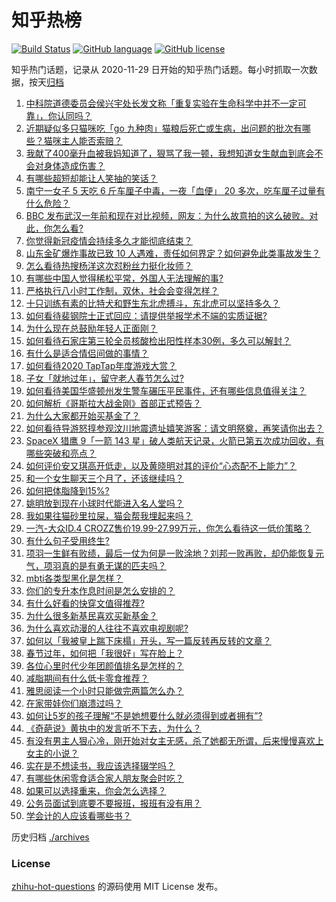 # 知乎热榜
[![Build Status](https://github.com/ToWeLong/zhihu-hot-questions/workflows/CI/badge.svg)](https://github.com/ToWeLong/zhihu-hot-questions/actions)
[![GitHub language](https://img.shields.io/badge/language-golang-orange.svg)](https://golang.org/)
[![GitHub license](https://img.shields.io/github/license/ToWeLong/zhihu-hot-questions)](https://github.com/ToWeLong/zhihu-hot-questions/blob/main/LICENSE)

知乎热门话题，记录从 2020-11-29 日开始的知乎热门话题。每小时抓取一次数据，按天[归档](./archives)

<!-- BEGIN -->

1. [中科院道德委员会侯兴宇处长发文称「重复实验在生命科学中并不一定可靠」，你认同吗？](https://www.zhihu.com/question/441079956)
1. [近期疑似多只猫咪吃「go 九种肉」猫粮后死亡或生病，出问题的批次有哪些？猫咪主人能否索赔？](https://www.zhihu.com/question/380058906)
1. [我献了400毫升血被我妈知道了，狠骂了我一顿，我想知道女生献血到底会不会对身体造成伤害？](https://www.zhihu.com/question/433360504)
1. [有哪些超短却能让人笑抽的笑话？](https://www.zhihu.com/question/40173466)
1. [南宁一女子 5 天吃 6 斤车厘子中毒，一夜「血便」 20 多次，吃车厘子过量有什么危险？](https://www.zhihu.com/question/441061857)
1. [BBC 发布武汉一年前和现在对比视频，网友：为什么故意拍的这么破败。对此，你怎么看?](https://www.zhihu.com/question/440241502)
1. [你觉得新冠疫情会持续多久才能彻底结束？](https://www.zhihu.com/question/435771594)
1. [山东金矿爆炸事故已致 10 人遇难，责任如何界定？如何避免此类事故发生？](https://www.zhihu.com/question/441130462)
1. [怎么看待热搜杨洋这次怼粉丝力挺化妆师？](https://www.zhihu.com/question/441140743)
1. [有哪些中国人觉得稀松平常，外国人无法理解的事?](https://www.zhihu.com/question/435879884)
1. [严格执行八小时工作制，双休，社会会变得怎样？](https://www.zhihu.com/question/401128014)
1. [十只训练有素的比特犬和野生东北虎搏斗，东北虎可以坚持多久？](https://www.zhihu.com/question/440430411)
1. [如何看待裴钢院士正式回应：请提供举报学术不端的实质证据?](https://www.zhihu.com/question/441180206)
1. [为什么现在总鼓励年轻人正面刚？](https://www.zhihu.com/question/440608876)
1. [如何看待石家庄第三轮全员核酸检出阳性样本30例，多久可以解封？](https://www.zhihu.com/question/440730211)
1. [有什么是适合情侣间做的事情？](https://www.zhihu.com/question/23415480)
1. [如何看待2020 TapTap年度游戏大赏？](https://www.zhihu.com/question/440609958)
1. [子女「就地过年」，留守老人春节怎么过?](https://www.zhihu.com/question/440331426)
1. [如何看待美国华盛顿州发生警车碾压平民事件，还有哪些信息值得关注？](https://www.zhihu.com/question/441065641)
1. [如何解析《哥斯拉大战金刚》首部正式预告？](https://www.zhihu.com/question/441039069)
1. [为什么大家都开始买基金了？](https://www.zhihu.com/question/440302773)
1. [如何看待导游怒㨃参观汶川地震遗址嬉笑游客：请文明祭奠，再笑请你出去？](https://www.zhihu.com/question/441062228)
1. [SpaceX 猎鹰 9「一箭 143 星」破人类航天记录，火箭已第五次成功回收，有哪些突破和亮点？](https://www.zhihu.com/question/441030340)
1. [如何评价安又琪高开低走，以及黄晓明对其的评价“心态配不上能力”？](https://www.zhihu.com/question/440643755)
1. [和一个女生聊天三个月了，还该继续吗？](https://www.zhihu.com/question/439898581)
1. [如何把体脂降到15%?](https://www.zhihu.com/question/361928955)
1. [姚明放到现在小球时代能进入名人堂吗？](https://www.zhihu.com/question/440892240)
1. [我如果往猫砂里拉屎，猫会帮我埋起来吗？](https://www.zhihu.com/question/26766288)
1. [一汽-大众ID.4 CROZZ售价19.99-27.99万元，你怎么看待这一低价策略？](https://www.zhihu.com/question/440178206)
1. [有什么句子受用终生?](https://www.zhihu.com/question/378654530)
1. [项羽一生鲜有败绩，最后一仗为何是一败涂地？刘邦一败再败，却仍能恢复元气，项羽真的是有勇无谋的匹夫吗？](https://www.zhihu.com/question/438299652)
1. [mbti各类型黑化是怎样？](https://www.zhihu.com/question/345356566)
1. [你们的专升本作息时间是怎么安排的？](https://www.zhihu.com/question/431415815)
1. [有什么好看的快穿文值得推荐?](https://www.zhihu.com/question/385365674)
1. [为什么很多新基民喜欢买新基金？](https://www.zhihu.com/question/440775780)
1. [为什么喜欢动漫的人往往不喜欢电视剧呢?](https://www.zhihu.com/question/439746443)
1. [如何以「我被皇上踹下床榻」开头，写一篇反转再反转的文章？](https://www.zhihu.com/question/435546507)
1. [春节过年，如何把「我很好」写在脸上？](https://www.zhihu.com/question/440698859)
1. [各位心里时代少年团颜值排名是怎样的？](https://www.zhihu.com/question/431388457)
1. [减脂期间有什么低卡零食推荐？](https://www.zhihu.com/question/25566599)
1. [雅思阅读一个小时只能做完两篇怎么办？](https://www.zhihu.com/question/414482774)
1. [在家带娃你们崩溃过吗？](https://www.zhihu.com/question/379417032)
1. [如何让5岁的孩子理解“不是她想要什么就必须得到或者拥有”?](https://www.zhihu.com/question/440219401)
1. [《奇葩说》黄执中的发言听不下去，为什么？](https://www.zhihu.com/question/438585272)
1. [有没有男主人狠心冷，刚开始对女主无感，杀了她都无所谓，后来慢慢喜欢上女主的小说？](https://www.zhihu.com/question/439091908)
1. [实在是不想读书，我应该选择辍学吗？](https://www.zhihu.com/question/440722610)
1. [有哪些休闲零食适合家人朋友聚会时吃？](https://www.zhihu.com/question/440170094)
1. [如果可以选择重来，你会怎么选择？](https://www.zhihu.com/question/440005780)
1. [公务员面试到底要不要报班，报班有没有用？](https://www.zhihu.com/question/274300566)
1. [学会计的人应该看哪些书？](https://www.zhihu.com/question/41907188)

<!-- END -->

历史归档 [./archives](./archives)


### License
[zhihu-hot-questions](https://github.com/towelong/zhihu-hot-questions) 的源码使用 MIT License 发布。